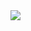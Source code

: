 <link type="text/css" rel="stylesheet" href="{{ '/css/styles.css' | url }}" />
<div id="img-container">
  <img src="{{ '/assets/images/holding.gif' | url }}"/>
</div>
